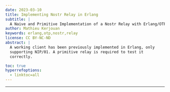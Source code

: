 ```yaml
---
date: 2023-03-10
title: Implementing Nostr Relay in Erlang
subtitle: |
  A Naive and Primitive Implementation of a Nostr Relay with Erlang/OTP
author: Mathieu Kerjouan
keywords: erlang,otp,nostr,relay
license: CC BY-NC-ND
abstract: |
  A working client has been previously implemented in Erlang, only
  supporting NIP/01. A primitive relay is required to test it
  correctly.

toc: true
hyperrefoptions:
  - linktoc=all
---
```


---
